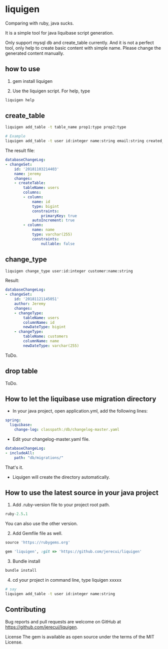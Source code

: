 # liquigen

Comparing with ruby, java sucks.

It is a simple tool for java liquibase script generation.

Only support mysql db and create_table currently. And it is not a perfect tool, only help to create basic content with simple name. Please change the generated content manually.

## how to use
1. gem install liquigen

2. Use the liquigen script. For help, type

```bash
liquigen help
```

## create_table

```bash
liquigen add_table -t table_name prop1:type prop2:type

# Example
liquigen add_table -t user id:integer name:string email:string created_time:datetime updated_time:datetime
```
The result file:
```yaml
databaseChangeLog:
- changeSet:
    id: '20181103214403'
    name: jeremy
    changes:
    - createTable:
        tableName: users
        columns:
        - column:
            name: id
            type: bigint
            constraints:
                primaryKey: true
            autoIncrement: true
        - column:
            name: name
            type: varchar(255)
            constraints:
                nullable: false

```

## change_type
```bash
liquigen change_type user:id:integer customer:name:string
```

Result:
```yaml
databaseChangeLog:
- changeSet:
    id: '20181121145051'
    author: Jeremy
    changes:
    - changeType:
        tableName: users
        columnName: id
        newDateType: bigint
    - changeType:
        tableName: customers
        columnName: name
        newDateType: varchar(255)

```

ToDo.

## drop table

ToDo.

## How to let the liquibase use migration directory

* In your java project, open application.yml, add the following lines:
```yaml
spring:
  liquibase:
    change-log: classpath:/db/changelog-master.yaml
```
* Edit your changelog-master.yaml file.
```yaml
databaseChangeLog:
- includeAll:
    path: "db/migrations/"
```

That's it.
* Liquigen will create the directory automatically.


## How to use the latest source in your java project

1. Add .ruby-version file to your project root path.

```ruby
ruby-2.5.1

```
You can also use the other version.

2. Add Gemfile file as well.
```ruby
source 'https://rubygems.org'

gem 'liquigen', :git => 'https://github.com/jerecui/liquigen'
```
3. Bundle install

```sh
bundle install

```
4. cd your project in command line, type liquigen xxxxx

```sh
# say
liquigen add_table -t user id:integer name:string
```


## Contributing
Bug reports and pull requests are welcome on GitHub at https://github.com/jerecui/liquigen.

License
The gem is available as open source under the terms of the MIT License.